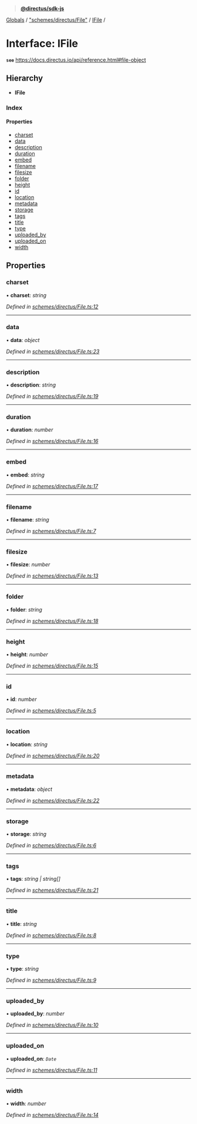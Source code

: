 > **[@directus/sdk-js](../README.md)**

[Globals](../README.md) / ["schemes/directus/File"](../modules/_schemes_directus_file_.md) / [IFile](_schemes_directus_file_.ifile.md) /

# Interface: IFile

**`see`** https://docs.directus.io/api/reference.html#file-object

## Hierarchy

* **IFile**

### Index

#### Properties

* [charset](_schemes_directus_file_.ifile.md#charset)
* [data](_schemes_directus_file_.ifile.md#data)
* [description](_schemes_directus_file_.ifile.md#description)
* [duration](_schemes_directus_file_.ifile.md#duration)
* [embed](_schemes_directus_file_.ifile.md#embed)
* [filename](_schemes_directus_file_.ifile.md#filename)
* [filesize](_schemes_directus_file_.ifile.md#filesize)
* [folder](_schemes_directus_file_.ifile.md#folder)
* [height](_schemes_directus_file_.ifile.md#height)
* [id](_schemes_directus_file_.ifile.md#id)
* [location](_schemes_directus_file_.ifile.md#location)
* [metadata](_schemes_directus_file_.ifile.md#metadata)
* [storage](_schemes_directus_file_.ifile.md#storage)
* [tags](_schemes_directus_file_.ifile.md#tags)
* [title](_schemes_directus_file_.ifile.md#title)
* [type](_schemes_directus_file_.ifile.md#type)
* [uploaded_by](_schemes_directus_file_.ifile.md#uploaded_by)
* [uploaded_on](_schemes_directus_file_.ifile.md#uploaded_on)
* [width](_schemes_directus_file_.ifile.md#width)

## Properties

###  charset

• **charset**: *string*

*Defined in [schemes/directus/File.ts:12](https://github.com/direcuts/sdk-js/tree/master/schemes/directus/File.ts#L12)*

___

###  data

• **data**: *object*

*Defined in [schemes/directus/File.ts:23](https://github.com/direcuts/sdk-js/tree/master/schemes/directus/File.ts#L23)*

___

###  description

• **description**: *string*

*Defined in [schemes/directus/File.ts:19](https://github.com/direcuts/sdk-js/tree/master/schemes/directus/File.ts#L19)*

___

###  duration

• **duration**: *number*

*Defined in [schemes/directus/File.ts:16](https://github.com/direcuts/sdk-js/tree/master/schemes/directus/File.ts#L16)*

___

###  embed

• **embed**: *string*

*Defined in [schemes/directus/File.ts:17](https://github.com/direcuts/sdk-js/tree/master/schemes/directus/File.ts#L17)*

___

###  filename

• **filename**: *string*

*Defined in [schemes/directus/File.ts:7](https://github.com/direcuts/sdk-js/tree/master/schemes/directus/File.ts#L7)*

___

###  filesize

• **filesize**: *number*

*Defined in [schemes/directus/File.ts:13](https://github.com/direcuts/sdk-js/tree/master/schemes/directus/File.ts#L13)*

___

###  folder

• **folder**: *string*

*Defined in [schemes/directus/File.ts:18](https://github.com/direcuts/sdk-js/tree/master/schemes/directus/File.ts#L18)*

___

###  height

• **height**: *number*

*Defined in [schemes/directus/File.ts:15](https://github.com/direcuts/sdk-js/tree/master/schemes/directus/File.ts#L15)*

___

###  id

• **id**: *number*

*Defined in [schemes/directus/File.ts:5](https://github.com/direcuts/sdk-js/tree/master/schemes/directus/File.ts#L5)*

___

###  location

• **location**: *string*

*Defined in [schemes/directus/File.ts:20](https://github.com/direcuts/sdk-js/tree/master/schemes/directus/File.ts#L20)*

___

###  metadata

• **metadata**: *object*

*Defined in [schemes/directus/File.ts:22](https://github.com/direcuts/sdk-js/tree/master/schemes/directus/File.ts#L22)*

___

###  storage

• **storage**: *string*

*Defined in [schemes/directus/File.ts:6](https://github.com/direcuts/sdk-js/tree/master/schemes/directus/File.ts#L6)*

___

###  tags

• **tags**: *string | string[]*

*Defined in [schemes/directus/File.ts:21](https://github.com/direcuts/sdk-js/tree/master/schemes/directus/File.ts#L21)*

___

###  title

• **title**: *string*

*Defined in [schemes/directus/File.ts:8](https://github.com/direcuts/sdk-js/tree/master/schemes/directus/File.ts#L8)*

___

###  type

• **type**: *string*

*Defined in [schemes/directus/File.ts:9](https://github.com/direcuts/sdk-js/tree/master/schemes/directus/File.ts#L9)*

___

###  uploaded_by

• **uploaded_by**: *number*

*Defined in [schemes/directus/File.ts:10](https://github.com/direcuts/sdk-js/tree/master/schemes/directus/File.ts#L10)*

___

###  uploaded_on

• **uploaded_on**: *`Date`*

*Defined in [schemes/directus/File.ts:11](https://github.com/direcuts/sdk-js/tree/master/schemes/directus/File.ts#L11)*

___

###  width

• **width**: *number*

*Defined in [schemes/directus/File.ts:14](https://github.com/direcuts/sdk-js/tree/master/schemes/directus/File.ts#L14)*